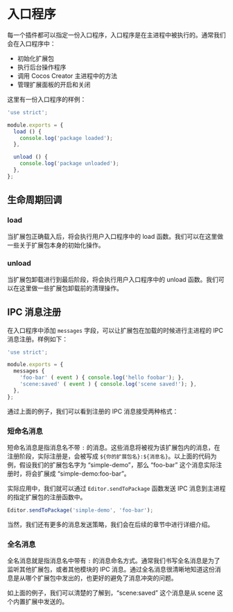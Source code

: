 # 入口程序

每一个插件都可以指定一份入口程序，入口程序是在主进程中被执行的。通常我们会在入口程序中：

 - 初始化扩展包
 - 执行后台操作程序
 - 调用 Cocos Creator 主进程中的方法
 - 管理扩展面板的开启和关闭

这里有一份入口程序的样例：

```javascript
'use strict';

module.exports = {
  load () {
    console.log('package loaded');
  },

  unload () {
    console.log('package unloaded');
  },
};
```

## 生命周期回调

### load

当扩展包正确载入后，将会执行用户入口程序中的 load 函数。我们可以在这里做一些关于扩展包本身的初始化操作。

### unload

当扩展包卸载进行到最后阶段，将会执行用户入口程序中的 unload 函数。我们可以在这里做一些扩展包卸载前的清理操作。

## IPC 消息注册

在入口程序中添加 `messages` 字段，可以让扩展包在加载的时候进行主进程的 IPC 消息注册。样例如下：

```javascript
'use strict';

module.exports = {
  messages {
    'foo-bar' ( event ) { console.log('hello foobar'); },
    'scene:saved' ( event ) { console.log('scene saved!'); },
  },
};
```

通过上面的例子，我们可以看到注册的 IPC 消息接受两种格式：

### 短命名消息

短命名消息是指消息名不带 `:` 的消息。这些消息将被视为该扩展包内的消息，在注册阶段，实际注册是，会被写成 `${你的扩展包名}:${消息名}`。以上面的代码为例，假设我们的扩展包名字为 “simple-demo”，那么 “foo-bar” 这个消息实际注册时，将会扩展成 “simple-demo:foo-bar”。

实际应用中，我们就可以通过 `Editor.sendToPackage` 函数发送 IPC 消息到主进程的指定扩展包的注册函数中。

```javascript
Editor.sendToPackage('simple-demo', 'foo-bar');
```

当然，我们还有更多的消息发送策略，我们会在后续的章节中进行详细介绍。

### 全名消息

全名消息就是指消息名中带有 `:` 的消息命名方式。通常我们书写全名消息是为了监听其他扩展包，或者其他模块的 IPC 消息。通过全名消息很清晰地知道这份消息是从哪个扩展包中发出的，也更好的避免了消息冲突的问题。

如上面的例子，我们可以清楚的了解到，“scene:saved” 这个消息是从 scene 这个内置扩展中发送的。
